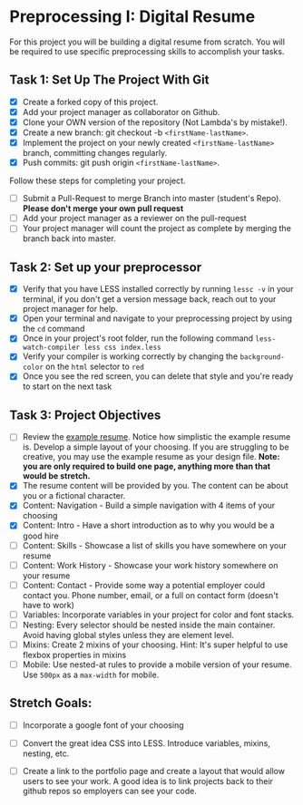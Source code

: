 # Preprocessing I: Digital Resume

For this project you will be building a digital resume from scratch. You will be required to use specific preprocessing skills to accomplish your tasks.  

## Task 1: Set Up The Project With Git

- [x] Create a forked copy of this project.
- [x] Add your project manager as collaborator on Github.
- [x] Clone your OWN version of the repository (Not Lambda's by mistake!).
- [x] Create a new branch: git checkout -b `<firstName-lastName>`.
- [x] Implement the project on your newly created `<firstName-lastName>` branch, committing changes regularly.
- [x] Push commits: git push origin `<firstName-lastName>`.
 
Follow these steps for completing your project.

- [ ] Submit a Pull-Request to merge <firstName-lastName> Branch into master (student's  Repo). **Please don't merge your own pull request**
- [ ] Add your project manager as a reviewer on the pull-request
- [ ] Your project manager will count the project as complete by merging the branch back into master.

## Task 2: Set up your preprocessor
* [x] Verify that you have LESS installed correctly by running `lessc -v` in your terminal, if you don't get a version message back, reach out to your project manager for help.
* [x] Open your terminal and navigate to your preprocessing project by using the `cd` command
* [x] Once in your project's root folder, run the following command `less-watch-compiler less css index.less`
* [x] Verify your compiler is working correctly by changing the `background-color` on the `html` selector to `red`
* [x] Once you see the red screen, you can delete that style and you're ready to start on the next task

## Task 3: Project Objectives

* [ ] Review the [example resume](resume-example.png).  Notice how simplistic the example resume is.  Develop a simple layout of your choosing. If you are struggling to be creative, you may use the example resume as your design file. 
**Note: you are only required to build one page, anything more than that would be stretch.**
* [x] The resume content will be provided by you. The content can be about you or a fictional character.  
* [x] Content: Navigation - Build a simple navigation with 4 items of your choosing
* [x] Content: Intro - Have a short introduction as to why you would be a good hire
* [ ] Content: Skills - Showcase a list of skills you have somewhere on your resume
* [ ] Content: Work History - Showcase your work history somewhere on your resume
* [ ] Content: Contact - Provide some way a potential employer could contact you.  Phone number, email, or a full on contact form (doesn't have to work)
* [ ] Variables: Incorporate variables in your project for color and font stacks.  
* [ ] Nesting: Every selector should be nested inside the main container.  Avoid having global styles unless they are element level.
* [ ] Mixins: Create 2 mixins of your choosing. Hint: It's super helpful to use flexbox properties in mixins
* [ ] Mobile: Use nested-at rules to provide a mobile version of your resume.  Use `500px` as a `max-width` for mobile. 

## Stretch Goals: 
* [ ] Incorporate a google font of your choosing
* [ ] Convert the great idea CSS into LESS.  Introduce variables, mixins, nesting, etc. 
* [ ] Create a link to the portfolio page and create a layout that would allow users to see your work.  A good idea is to link projects back to their github repos so employers can see your code.



